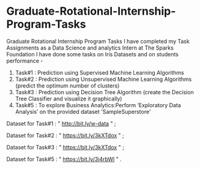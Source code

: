 # Graduate-Rotational-Internship-Program-Tasks
Graduate Rotational Internship Program Tasks
I have completed my Task Assignments as a Data Science and analytics Intern at The Sparks Foundation
I have done some tasks on Iris Datasets and on students performance -
1. Task#1 : Prediction using Supervised Machine Learning Algorithms 
2. Task#2 : Prediction using Unsupervised Machine Learning Algorithms (predict the optimum number of clusters)
3. Task#3 : Prediction using Decision Tree Algorithm (create the Decision Tree Classifier and visualize it graphically)
4. Task#5 : To explore Business Analytics:Perform ‘Exploratory Data Analysis’ on the provided dataset 'SampleSuperstore'



Dataset for Task#1 : " http://bit.ly/w-data " ;

Dataset for Task#2 : " https://bit.ly/3kXTdox " ;

Dataset for Task#3 : " https://bit.ly/3kXTdox " ;

Dataset for Task#5 : " https://bit.ly/3i4rbWl " .
